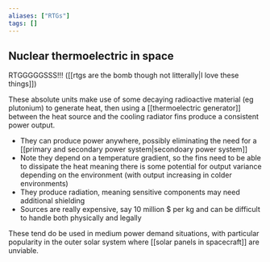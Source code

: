 ```yaml
---
aliases: ["RTGs"]
tags: []
---
```


## Nuclear thermoelectric in space

RTGGGGGSSS!!! ([[rtgs are the bomb though not litterally|I love these things]])

These absolute units make use of some decaying radioactive material (eg plutonium) to generate heat, then using a [[thermoelectric generator]] between the heat source and the cooling radiator fins produce a consistent power output. 
- They can produce power anywhere, possibly eliminating the need for a [[primary and secondary power system|secondoary power system]]
- Note they depend on a temperature gradient, so the fins need to be able to dissipate the heat meaning there is some potential for output variance depending on the environment (with output increasing in colder environments)
- They produce radiation, meaning sensitive components may need additional shielding 
- Sources are really expensive, say 10 million $ per kg and can be difficult to handle both physically and legally

These tend do be used in medium power demand situations, with particular popularity in the outer solar system where [[solar panels in spacecraft]] are unviable.
